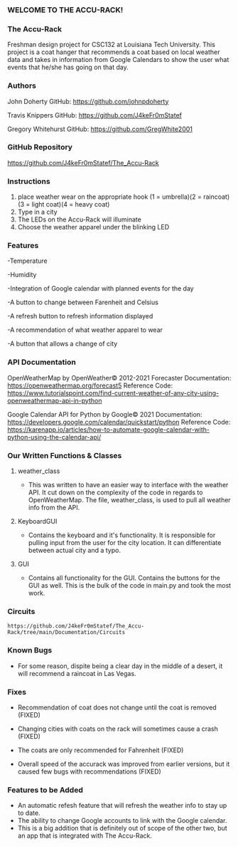 
### WELCOME TO THE ACCU-RACK! ###

### The Accu-Rack ###
Freshman design project for CSC132 at Louisiana Tech University.  This project is a coat hanger that recommends a coat based on local weather data and takes in information from Google Calendars to show the user what events that he/she has going on that day. 

### Authors ###
John Doherty
GitHub: https://github.com/johnpdoherty

Travis Knippers
GitHub: https://github.com/J4keFr0mStatef

Gregory Whitehurst
GitHub: https://github.com/GregWhite2001

### GitHub Repository ###
https://github.com/J4keFr0mStatef/The_Accu-Rack

### Instructions ###
1. place weather wear on the appropriate hook
(1 = umbrella)(2 = raincoat)(3 = light coat)(4 = heavy coat) 
2. Type in a city
3. The LEDs on the Accu-Rack will illuminate
4. Choose the weather apparel under the blinking LED

### Features ###
-Temperature

-Humidity

-Integration of Google calendar with planned events for the day

-A button to change between Farenheit and Celsius

-A refresh button to refresh information displayed

-A recommendation of what weather apparel to wear

-A button that allows a change of city

### API Documentation ###
OpenWeatherMap by OpenWeather© 2012-2021
Forecaster Documentation: https://openweathermap.org/forecast5
Reference Code: https://www.tutorialspoint.com/find-current-weather-of-any-city-using-openweathermap-api-in-python

Google Calendar API for Python by Google© 2021
Documentation: https://developers.google.com/calendar/quickstart/python
Reference Code: https://karenapp.io/articles/how-to-automate-google-calendar-with-python-using-the-calendar-api/

### Our Written Functions & Classes ###
1. weather_class
    - This was written to have an easier way to interface with the weather API. It cut down
      on the complexity of the code in regards to OpenWeatherMap. The file, weather_class,
      is used to pull all weather info from the API.

2. KeyboardGUI
    - Contains the keyboard and it's functionality. It is responsible for pulling input from
      the user for the city location. It can differentiate between actual city and a typo.

3. GUI
    - Contains all functionality for the GUI. Contains the buttons for the GUI as well.
      This is the bulk of the code in main.py and took the most work.

### Circuits ###
    https://github.com/J4keFr0mStatef/The_Accu-Rack/tree/main/Documentation/Circuits

### Known Bugs ###
- For some reason, dispite being a clear day in the middle of a desert, it will recommend a raincoat in Las Vegas.

### Fixes ###
- Recommendation of coat does not change until the coat is removed (FIXED)

- Changing cities with coats on the rack will sometimes cause a crash (FIXED)

- The coats are only recommended for Fahrenheit (FIXED)

- Overall speed of the accurack was improved from earlier versions, but it caused few bugs with recommendations (FIXED)

### Features to be Added ###
- An automatic refesh feature that will refresh the weather info to stay up to date.
- The ability to change Google accounts to link with the Google calendar.
- This is a big addition that is definitely out of scope of the other two, but an app that is integrated with The Accu-Rack.
